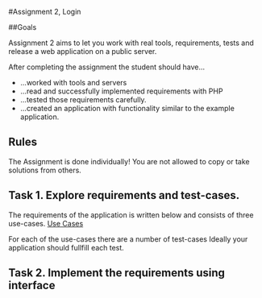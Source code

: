 #Assignment 2, Login

##Goals

Assignment 2 aims to let you work with real tools, requirements, tests and release a web application on a public server.

After completing the assignment the student should have...
 * ...worked with tools and servers
 * ...read and successfully implemented requirements with PHP
 * ...tested those requirements carefully.
 * ...created an application with functionality similar to the example application.
 
## Rules
The Assignment is done individually! You are not allowed to copy or take solutions from others.
 
## Task 1. Explore requirements and test-cases.

The requirements of the application is written below and consists of three use-cases.
[Use Cases](Assignment2_Use_Cases.md)

For each of the use-cases there are a number of test-cases
Ideally your application should fullfill each test.

## Task 2. Implement the requirements using interface


